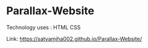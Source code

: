 # Parallax-Website

Technology uses :
HTML
CSS

Link: https://satyamjha002.github.io/Parallax-Website/
